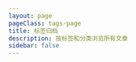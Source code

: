 ```yaml
---
layout: page
pageClass: tags-page
title: 标签归档
description: 按标签和分类浏览所有文章
sidebar: false
---
```

<script setup>
import Tags from '../.vitepress/components/Tags.vue'
</script>
<ClientOnly>
    <Tags />
</ClientOnly>
